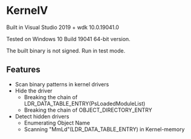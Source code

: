 # KernelV
Built in Visual Studio 2019 + wdk 10.0.19041.0

Tested on Windows 10 Build 19041 64-bit version.

The built binary is not signed. Run in test mode.

## Features
- Scan binary patterns in kernel drivers
- Hide the driver
  + Breaking the chain of LDR_DATA_TABLE_ENTRY(PsLoadedModuleList)
  + Breaking the chain of OBJECT_DIRECTORY_ENTRY
- Detect hidden drivers
  + Enumerating Object Name 
  + Scanning "MmLd"(LDR_DATA_TABLE_ENTRY) in Kernel-memory
